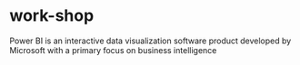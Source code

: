 # work-shop
Power BI is an interactive data visualization software product developed by Microsoft with a primary focus on business intelligence

